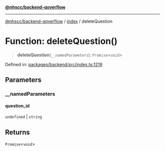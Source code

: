 [**@nhscc/backend-qoverflow**](../../README.md)

***

[@nhscc/backend-qoverflow](../../README.md) / [index](../README.md) / deleteQuestion

# Function: deleteQuestion()

> **deleteQuestion**(`__namedParameters`): `Promise`\<`void`\>

Defined in: [packages/backend/src/index.ts:1219](https://github.com/nhscc/qoverflow.api.hscc.bdpa.org/blob/e58635515aaccbecfff868b37cbae9a64bb762c2/packages/backend/src/index.ts#L1219)

## Parameters

### \_\_namedParameters

#### question_id

`undefined` \| `string`

## Returns

`Promise`\<`void`\>
